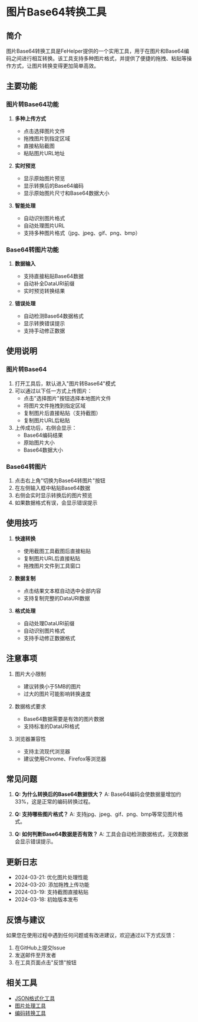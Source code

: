 # 图片Base64转换工具

## 简介
图片Base64转换工具是FeHelper提供的一个实用工具，用于在图片和Base64编码之间进行相互转换。该工具支持多种图片格式，并提供了便捷的拖拽、粘贴等操作方式，让图片转换变得更加简单高效。

## 主要功能

### 图片转Base64功能
1. **多种上传方式**
   - 点击选择图片文件
   - 拖拽图片到指定区域
   - 直接粘贴截图
   - 粘贴图片URL地址

2. **实时预览**
   - 显示原始图片预览
   - 显示转换后的Base64编码
   - 显示原始图片尺寸和Base64数据大小

3. **智能处理**
   - 自动识别图片格式
   - 自动处理图片URL
   - 支持多种图片格式（jpg、jpeg、gif、png、bmp）

### Base64转图片功能
1. **数据输入**
   - 支持直接粘贴Base64数据
   - 自动补全DataURI前缀
   - 实时预览转换结果

2. **错误处理**
   - 自动检测Base64数据格式
   - 显示转换错误提示
   - 支持手动修正数据

## 使用说明

### 图片转Base64
1. 打开工具后，默认进入"图片转Base64"模式
2. 可以通过以下任一方式上传图片：
   - 点击"选择图片"按钮选择本地图片文件
   - 将图片文件拖拽到指定区域
   - 复制图片后直接粘贴（支持截图）
   - 复制图片URL后粘贴
3. 上传成功后，右侧会显示：
   - Base64编码结果
   - 原始图片大小
   - Base64数据大小

### Base64转图片
1. 点击右上角"切换为Base64转图片"按钮
2. 在左侧输入框中粘贴Base64数据
3. 右侧会实时显示转换后的图片预览
4. 如果数据格式有误，会显示错误提示

## 使用技巧
1. **快速转换**
   - 使用截图工具截图后直接粘贴
   - 复制图片URL后直接粘贴
   - 拖拽图片文件到工具窗口

2. **数据复制**
   - 点击结果文本框自动选中全部内容
   - 支持复制完整的DataURI数据

3. **格式处理**
   - 自动处理DataURI前缀
   - 自动识别图片格式
   - 支持手动修正数据格式

## 注意事项
1. 图片大小限制
   - 建议转换小于5MB的图片
   - 过大的图片可能影响转换速度

2. 数据格式要求
   - Base64数据需要是有效的图片数据
   - 支持标准的DataURI格式

3. 浏览器兼容性
   - 支持主流现代浏览器
   - 建议使用Chrome、Firefox等浏览器

## 常见问题
1. **Q: 为什么转换后的Base64数据很大？**
   A: Base64编码会使数据量增加约33%，这是正常的编码转换过程。

2. **Q: 支持哪些图片格式？**
   A: 支持jpg、jpeg、gif、png、bmp等常见图片格式。

3. **Q: 如何判断Base64数据是否有效？**
   A: 工具会自动检测数据格式，无效数据会显示错误提示。

## 更新日志
- 2024-03-21: 优化图片处理性能
- 2024-03-20: 添加拖拽上传功能
- 2024-03-19: 支持截图直接粘贴
- 2024-03-18: 初始版本发布

## 反馈与建议
如果您在使用过程中遇到任何问题或有改进建议，欢迎通过以下方式反馈：
1. 在GitHub上提交Issue
2. 发送邮件至开发者
3. 在工具页面点击"反馈"按钮

## 相关工具
- [JSON格式化工具](../json-format.md)
- [图片处理工具](../image-tools.md)
- [编码转换工具](../encoding-converter.md) 